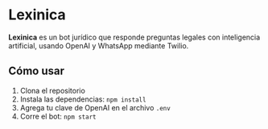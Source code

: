 # Lexinica

**Lexinica** es un bot jurídico que responde preguntas legales con inteligencia artificial, usando OpenAI y WhatsApp mediante Twilio.

## Cómo usar

1. Clona el repositorio
2. Instala las dependencias: `npm install`
3. Agrega tu clave de OpenAI en el archivo `.env`
4. Corre el bot: `npm start`